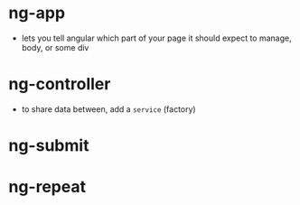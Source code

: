 # ng-app
* lets you tell angular which part of your page it should expect to manage, body, or some div
# ng-controller
* to share data between, add a `service` (factory)

# ng-submit

# ng-repeat
